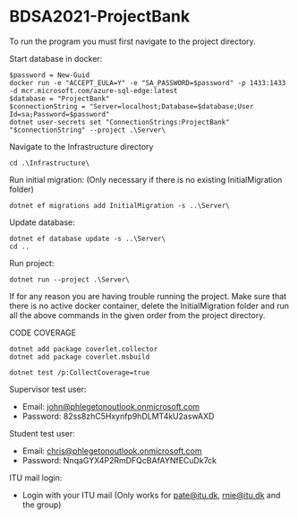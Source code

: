 # BDSA2021-ProjectBank

To run the program you must first navigate to the project directory.

Start database in docker:

    $password = New-Guid
    docker run -e "ACCEPT_EULA=Y" -e "SA_PASSWORD=$password" -p 1433:1433 -d mcr.microsoft.com/azure-sql-edge:latest
    $database = "ProjectBank"
    $connectionString = "Server=localhost;Database=$database;User Id=sa;Password=$password"
    dotnet user-secrets set "ConnectionStrings:ProjectBank" "$connectionString" --project .\Server\
    
Navigate to the Infrastructure directory
    
    cd .\Infrastructure\
    
Run initial migration: (Only necessary if there is no existing InitialMigration folder)
    
    dotnet ef migrations add InitialMigration -s ..\Server\
    
Update database:
    
    dotnet ef database update -s ..\Server\
    cd ..
    
Run project:
    
    dotnet run --project .\Server\

If for any reason you are having trouble running the project. Make sure that there is no active docker container, delete the InitialMigration folder and run all the above commands in the given order from the project directory.

CODE COVERAGE

    dotnet add package coverlet.collector
    dotnet add package coverlet.msbuild

    dotnet test /p:CollectCoverage=true
    
Supervisor test user:
- Email: john@phlegetonoutlook.onmicrosoft.com
- Password: 82ss8zhC5Hxynfp9hDLMT4kU2aswAXD

Student test user:
- Email: chris@phlegetonoutlook.onmicrosoft.com
- Password: NnqaGYX4P2RmDFQcBAfAYNfECuDk7ck
 
ITU mail login:
- Login with your ITU mail (Only works for pate@itu.dk, rnie@itu.dk and the group)
